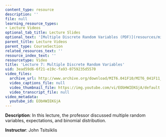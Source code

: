 ```yaml
---
content_type: resource
description: ''
file: null
learning_resource_types:
- Lecture Videos
optional_tab_title: Lecture Slides
optional_text: '[Multiple Discrete Random Variables (PDF)](resources/mit6_041scf13_l07)'
parent_title: Lecture Videos
parent_type: CourseSection
related_resources_text: ''
resource_index_text: ''
resourcetype: Video
title: 'Lecture 7: Multiple Discrete Random Variables'
uid: 3ead59d6-6f21-e19c-fa93-0759235d5570
video_files:
  archive_url: http://www.archive.org/download/MIT6.041F10/MIT6_041F11_lec07_300k.mp4
  video_captions_file: null
  video_thumbnail_file: https://img.youtube.com/vi/EObHWIEKGjA/default.jpg
  video_transcript_file: null
video_metadata:
  youtube_id: EObHWIEKGjA
---
```


**Description**: In this lecture, the professor discussed multiple random variables, expectations, and binomial distribution.

**Instructor**: John Tsitsiklis